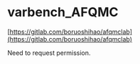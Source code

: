 # varbench_AFQMC
[https://gitlab.com/boruoshihao/afqmclab](https://gitlab.com/boruoshihao/afqmclab) 

Need to request permission.
